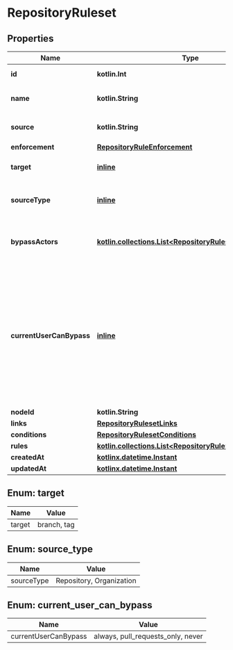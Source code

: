 
# RepositoryRuleset

## Properties
Name | Type | Description | Notes
------------ | ------------- | ------------- | -------------
**id** | **kotlin.Int** | The ID of the ruleset | 
**name** | **kotlin.String** | The name of the ruleset | 
**source** | **kotlin.String** | The name of the source | 
**enforcement** | [**RepositoryRuleEnforcement**](RepositoryRuleEnforcement.md) |  | 
**target** | [**inline**](#Target) | The target of the ruleset |  [optional]
**sourceType** | [**inline**](#SourceType) | The type of the source of the ruleset |  [optional]
**bypassActors** | [**kotlin.collections.List&lt;RepositoryRulesetBypassActor&gt;**](RepositoryRulesetBypassActor.md) | The actors that can bypass the rules in this ruleset |  [optional]
**currentUserCanBypass** | [**inline**](#CurrentUserCanBypass) | The bypass type of the user making the API request for this ruleset. This field is only returned when querying the repository-level endpoint. |  [optional]
**nodeId** | **kotlin.String** |  |  [optional]
**links** | [**RepositoryRulesetLinks**](RepositoryRulesetLinks.md) |  |  [optional]
**conditions** | [**RepositoryRulesetConditions**](RepositoryRulesetConditions.md) |  |  [optional]
**rules** | [**kotlin.collections.List&lt;RepositoryRule&gt;**](RepositoryRule.md) |  |  [optional]
**createdAt** | [**kotlinx.datetime.Instant**](kotlinx.datetime.Instant.md) |  |  [optional]
**updatedAt** | [**kotlinx.datetime.Instant**](kotlinx.datetime.Instant.md) |  |  [optional]


<a id="Target"></a>
## Enum: target
Name | Value
---- | -----
target | branch, tag


<a id="SourceType"></a>
## Enum: source_type
Name | Value
---- | -----
sourceType | Repository, Organization


<a id="CurrentUserCanBypass"></a>
## Enum: current_user_can_bypass
Name | Value
---- | -----
currentUserCanBypass | always, pull_requests_only, never



